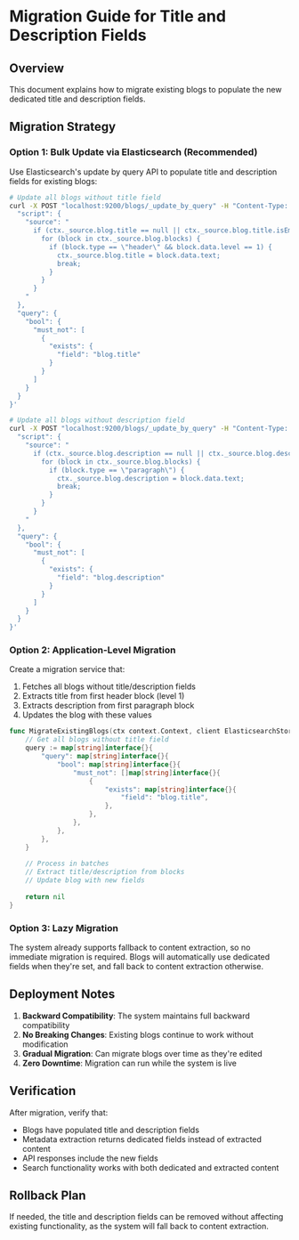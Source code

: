# Migration Guide for Title and Description Fields

## Overview
This document explains how to migrate existing blogs to populate the new dedicated title and description fields.

## Migration Strategy

### Option 1: Bulk Update via Elasticsearch (Recommended)
Use Elasticsearch's update by query API to populate title and description fields for existing blogs:

```bash
# Update all blogs without title field
curl -X POST "localhost:9200/blogs/_update_by_query" -H "Content-Type: application/json" -d '{
  "script": {
    "source": "
      if (ctx._source.blog.title == null || ctx._source.blog.title.isEmpty()) {
        for (block in ctx._source.blog.blocks) {
          if (block.type == \"header\" && block.data.level == 1) {
            ctx._source.blog.title = block.data.text;
            break;
          }
        }
      }
    "
  },
  "query": {
    "bool": {
      "must_not": [
        {
          "exists": {
            "field": "blog.title"
          }
        }
      ]
    }
  }
}'

# Update all blogs without description field
curl -X POST "localhost:9200/blogs/_update_by_query" -H "Content-Type: application/json" -d '{
  "script": {
    "source": "
      if (ctx._source.blog.description == null || ctx._source.blog.description.isEmpty()) {
        for (block in ctx._source.blog.blocks) {
          if (block.type == \"paragraph\") {
            ctx._source.blog.description = block.data.text;
            break;
          }
        }
      }
    "
  },
  "query": {
    "bool": {
      "must_not": [
        {
          "exists": {
            "field": "blog.description"
          }
        }
      ]
    }
  }
}'
```

### Option 2: Application-Level Migration
Create a migration service that:

1. Fetches all blogs without title/description fields
2. Extracts title from first header block (level 1)
3. Extracts description from first paragraph block
4. Updates the blog with these values

```go
func MigrateExistingBlogs(ctx context.Context, client ElasticsearchStorage) error {
    // Get all blogs without title field
    query := map[string]interface{}{
        "query": map[string]interface{}{
            "bool": map[string]interface{}{
                "must_not": []map[string]interface{}{
                    {
                        "exists": map[string]interface{}{
                            "field": "blog.title",
                        },
                    },
                },
            },
        },
    }
    
    // Process in batches
    // Extract title/description from blocks
    // Update blog with new fields
    
    return nil
}
```

### Option 3: Lazy Migration
The system already supports fallback to content extraction, so no immediate migration is required. Blogs will automatically use dedicated fields when they're set, and fall back to content extraction otherwise.

## Deployment Notes

1. **Backward Compatibility**: The system maintains full backward compatibility
2. **No Breaking Changes**: Existing blogs continue to work without modification
3. **Gradual Migration**: Can migrate blogs over time as they're edited
4. **Zero Downtime**: Migration can run while the system is live

## Verification

After migration, verify that:
- Blogs have populated title and description fields
- Metadata extraction returns dedicated fields instead of extracted content
- API responses include the new fields
- Search functionality works with both dedicated and extracted content

## Rollback Plan

If needed, the title and description fields can be removed without affecting existing functionality, as the system will fall back to content extraction.
